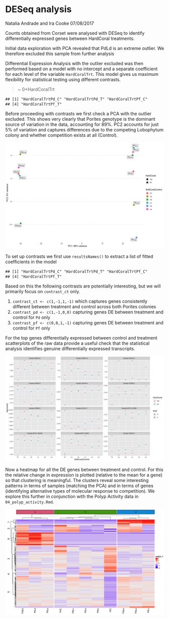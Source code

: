 DESeq analysis
================
Natalia Andrade and Ira Cooke
07/08/2017

Counts obtained from Corset were analysed with DESeq to identify
differentially expressed genes between HardCoral treatments.

Initial data exploration with PCA revealed that PdLd is an extreme
outlier. We therefore excluded this sample from further analysis

Differential Expression Analysis with the outlier excluded was then
performed based on a model with no intercept and a separate coefficient
for each level of the variable `HardCoralTrt`. This model gives us
maximum flexibility for statistical testing using different contrasts.

> ~ 0+HardCoralTrt

    ## [1] "HardCoralTrtPd_C" "HardCoralTrtPd_T" "HardCoralTrtPf_C"
    ## [4] "HardCoralTrtPf_T"

Before proceeding with contrasts we first check a PCA with the outlier
excluded. This shows very clearly that Porites genotype is the dominant
source of variation in the data, accounting for 89%. PC2 accounts for
just 5% of variation and captures differences due to the competing
Lobophytum colony and whether competition exists at all (Control).

![](02_deseq_files/figure-gfm/unnamed-chunk-4-1.png)<!-- -->

To set up contrasts we first use `resultsNames()` to extract a list of
fitted coefficients in the model

    ## [1] "HardCoralTrtPd_C" "HardCoralTrtPd_T" "HardCoralTrtPf_C"
    ## [4] "HardCoralTrtPf_T"

Based on this the following contrasts are potentially interesting, but
we will primarily focus on `contrast_ct` only.

1.  `contrast_ct <- c(1,-1,1,-1)` which captures genes consistently
    different between treatment and control across both Porites colonies
2.  `contrast_pd <- c(1,-1,0,0)` capturing genes DE between treatment
    and control for `Pd` only
3.  `contrast_pf <- c(0,0,1,-1)` capturing genes DE between treatment
    and control for `Pf` only

For the top genes differentially expressed between control and treatment
scatterplots of the raw data provide a useful check that the statistical
analysis identifies genuine differentially expressed transcripts.

![](02_deseq_files/figure-gfm/unnamed-chunk-8-1.png)<!-- -->

Now a heatmap for all the DE genes between treatment and control. For
this the relative change in expression is plotted (relative to the mean
for a gene) so that clustering is meaningful. The clusters reveal some
interesting patterns in terms of samples (matching the PCA) and in terms
of genes (identifying alternative types of molecular response to
competition). We explore this further in conjunction with the Polyp
Activity data in `04_polyp_activity.Rmd`.

![](02_deseq_files/figure-gfm/unnamed-chunk-9-1.png)<!-- -->
